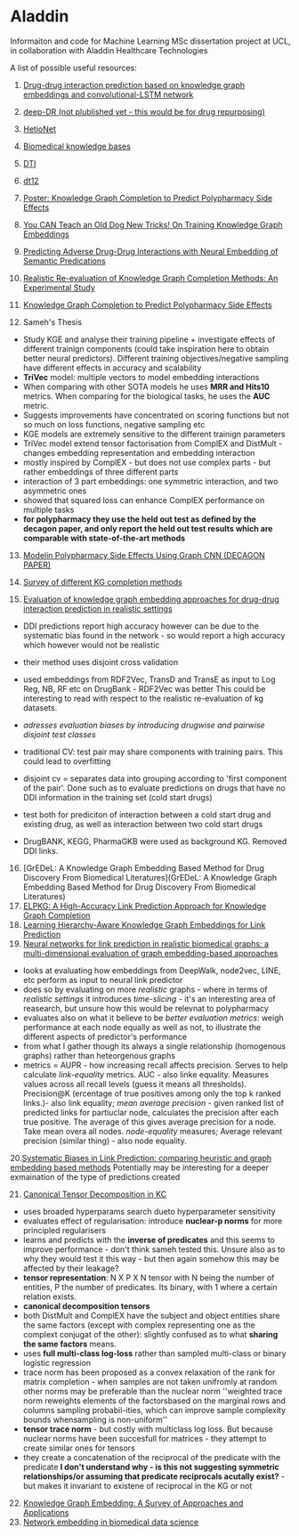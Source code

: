 # Aladdin
Informaiton and code for Machine Learning MSc dissertation project at UCL, in collaboration with Aladdin Healthcare Technologies 


A list of possible useful resources:

1. [Drug-drug interaction prediction based on knowledge graph embeddings and convolutional-LSTM network](https://research.vu.nl/en/publications/drug-drug-interaction-prediction-based-on-knowledge-graph-embeddi)
2. [deep-DR (not plublished yet - this would be for drug repurposing)](https://github.com/ChengF-Lab/deepDR)
3. [HetioNet](https://elifesciences.org/articles/26726)
4. [Biomedical knowledge bases](https://openreview.net/pdf?id=B1gGyLFEDV)
5. [DTI](https://www.researchgate.net/publication/321428613_DDR_Efficient_computational_method_to_predict_drug-Target_interactions_using_graph_mining_and_machine_learning_approaches)
6. [dt12](https://www.frontiersin.org/articles/10.3389/fphar.2018.01134/full)
7. [Poster: Knowledge Graph Completion to Predict Polypharmacy Side Effects](https://arxiv.org/pdf/1810.09227.pdf)
8. [You CAN Teach an Old Dog New Tricks! On Training Knowledge Graph Embeddings](https://openreview.net/forum?id=BkxSmlBFvr)
9. [Predicting Adverse Drug-Drug Interactions with Neural Embedding of Semantic Predications](https://www.biorxiv.org/content/10.1101/752022v2.full#ref-16)
10. [Realistic Re-evaluation of Knowledge Graph Completion Methods: An Experimental Study](https://arxiv.org/abs/2003.08001)
11. [Knowledge Graph Completion to Predict Polypharmacy Side Effects](https://arxiv.org/abs/1810.09227)

12. Sameh's Thesis
- Study KGE and analyse their training pipeline + investigate effects of different trainign components (could take inspiration here to obtain better neural predictors). Different training objectives/negative sampling have different effects in accuracy and scalability 
- **TriVec** model: multiple vectors to model embedding interactions
- When comparing with other SOTA models he uses **MRR and Hits10** metrics. When comparing for the biological tasks, he uses the **AUC** metric.
- Suggests improvements have concentrated on scoring functions but not so much on loss functions, negative sampling etc
- KGE models are extremely sensitive to the different trainign parameters
- TriVec model extend tensor factorisation from ComplEX and DistMult - changes embedding representation and embedding interaction
- mostly inspired by ComplEX - but does not use complex parts - but rather embeddings of three different parts
- interaction of 3 part embeddings: one symmetric interaction, and two asymmetric ones
- showed that squared loss can enhance ComplEX performance on multiple tasks
- **for polypharmacy they use the held out test as defined by the decagon paper, and only report the held out test results which are comparable with state-of-the-art methods**



13. [Modelin Polypharmacy Side Effects Using Graph CNN (DECAGON PAPER)](https://academic.oup.com/bioinformatics/article/34/13/i457/5045770)

14. [Survey of different KG completion methods](https://persagen.com/files/misc/Wang2017Knowledge.pdf)
15. [Evaluation of knowledge graph embedding approaches for drug-drug interaction prediction in realistic settings](https://bmcbioinformatics.biomedcentral.com/articles/10.1186/s12859-019-3284-5) 
- DDI predictions report high accuracy however can be due to the systematic bias found in the network - so would report a high accuracy which however would not be realistic
- their method uses disjoint cross validation
- used embeddings from RDF2Vec, TransD and TransE as input to Log Reg, NB, RF etc on DrugBank - RDF2Vec was better
This could be interesting to read with respect to the realistic re-evaluation of kg datasets.
- *adresses evaluation biases by introducing drugwise and pairwise disjoint test classes*
- traditional CV: test pair may share components with training pairs. This could lead to overfitting
- disjoint cv = separates data into grouping according to 'first component of the pair'. Done such as to evaluate predictions on drugs that have no DDI information in the training set (cold start drugs)
- test both for prediciton of interaction between a cold start drug and existing drug, as well as interaction between two cold start drugs


- DrugBANK, KEGG, PharmaGKB were used as background KG. Removed DDI links.

16. [GrEDeL: A Knowledge Graph Embedding Based Method for Drug Discovery From Biomedical Literatures](GrEDeL: A Knowledge Graph Embedding Based Method for Drug Discovery From Biomedical Literatures)
17. [ELPKG: A High-Accuracy Link Prediction Approach for Knowledge Graph Completion](https://www.semanticscholar.org/paper/ELPKG%3A-A-High-Accuracy-Link-Prediction-Approach-for-Ma-Qiao/f9a26d39947c90f7ca432e79f4ce1668061197f9)
18. [Learning Hierarchy-Aware Knowledge Graph Embeddings for Link Prediction](https://arxiv.org/pdf/1911.09419.pdf)
19. [Neural networks for link prediction in realistic biomedical graphs: a multi-dimensional evaluation of graph embedding-based approaches](https://bmcbioinformatics.biomedcentral.com/articles/10.1186/s12859-018-2163-9)
- looks at evaluating how embeddings from DeepWalk, node2vec, LINE, etc perform as input to neural link predictor
- does so by evaluating on more *realistic* graphs - where in terms of *realistic settings* it introduces *time-slicing* - it's an interesting area of reasearch, but unsure how this would be relevnat to polypharmacy
- evaluates also on what it believe to be *better evaluation metrics*: weigh performance at each node equally as well as not, to illustrate the different aspects of predictor's performance
- from what I gather though its always a single relationship (homogenous graphs) rather than heteorgenous graphs
- metrics = AUPR - how increasing recall affects precision. Serves to help calculate *link-equality* metrics. AUC - also linke equality. Measures values across all recall levels (guess it means all thresholds). Precision@K (ercentage of true positives among only the top k ranked links.)- also link equality; *mean average precision* - given ranked list of predicted links for partiuclar node, calculates the precision after each true positive. The average of this gives average precision for a node. Take mean overa all nodes. *node-equality* measures; Average relevant precision (similar thing) - also node equality. 

20.[Systematic Biases in Link Prediction: comparing
heuristic and graph embedding based methods](https://arxiv.org/pdf/1811.12159.pdf) 
Potentially may be interesting for a deeper exmaination of the type of predictions created

21. [Canonical Tensor Decomposition in KC]()
- uses broaded hyperparams search dueto hyperparameter sensitivity
- evaluates effect of regularisation: introduce **nuclear-p norms** for more principled regularisers
- learns and predicts with the **inverse of predicates** and this seems to improve performance - don't think sameh tested this. Unsure also as to why they would test it this way - but then again somehow this may be affected by their leakage?
- **tensor representation**: N X P X N tensor with N being the number of entities, P the number of predicates. Its binary, with 1 where a certain relation exists. 
- **canonical decomposition tensors**
- both DistMult and ComplEX have the subject and object entities share the same factors (except with complex representing one as the complext conjugat of the other): slightly confused as to what **sharing the same factors** means.
- uses **full multi-class log-loss** rather than sampled multi-class or binary logistic regression
- trace norm has been proposed as a convex relaxation of the rank for matrix completion - when samples are not taken unifromly at random other norms may be preferable than the nuclear norm ''weighted trace norm reweights elements of the factorsbased on the marginal rows and columns sampling probabil-ities, which can improve sample complexity bounds whensampling is non-uniform''
- **tensor trace norm** - but costly with multiclass log loss. But because nuclear norms have been succesfull for matrices - they attempt to create similar ones for tensors
- they create a concatenation of the reciprocal of the predicate with the predicate **I don't understand why - is this not suggesting symmetric relationships/or assuming that predicate reciprocals acutally exist?** - but makes it invariant to existene of reciprocal in the KG or not


22. [Knowledge Graph Embedding: A Survey of
Approaches and Applications](https://persagen.com/files/misc/Wang2017Knowledge.pdf)
23. [Network embedding in biomedical data science 
](https://academic.oup.com/bib/article/21/1/182/5228144#198666838)
